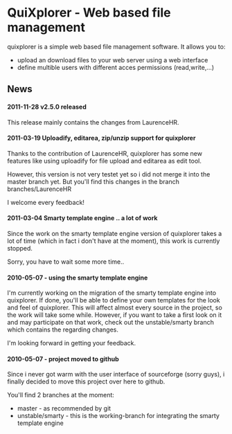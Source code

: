 QuiXplorer - Web based file management
======================================

quixplorer is a simple web based file management software. It allows you to:

- upload an download files to your web server using a web interface
- define multible users with different acces permissions (read,write,...)

News
----
#### 2011-11-28 v2.5.0 released

This release mainly contains the changes from LaurenceHR.

#### 2011-03-19 Uploadify, editarea, zip/unzip support for quixplorer

Thanks to the contribution of LaurenceHR, quixplorer has some new features
like using uploadify for file upload and editarea as edit tool.

However, this version is not very testet yet so i did not merge it into
the master branch yet. But you'll find this changes in the branch
	branches/LaurenceHR

I welcome every feedback!

#### 2011-03-04 Smarty template engine .. a lot of work

Since the work on the smarty template engine version of quixplorer takes a lot of
time (which in fact i don't have at the moment), this work is currently stopped.

Sorry, you have to wait some more time..

#### 2010-05-07 - using the smarty template engine

I'm currently working on the migration of the smarty template engine into quixplorer.
If done, you'll be able to define your own templates for the look and feel of quixplorer.
This will affect almost every source in the project, so the work will take some while.
However, if you want to take a first look on it and may participate on that work,
check out the unstable/smarty branch which contains the regarding changes.

I'm looking forward in getting your feedback.

#### 2010-05-07 - project moved to github

Since i never got warm with the user interface of sourceforge (sorry guys), i finally decided to move this project over here to github.

You'll find 2 branches at the moment:

- master - as recommended by git 
- unstable/smarty - this is the working-branch for integrating the smarty template engine


